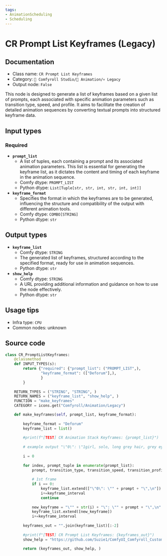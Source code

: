 ```yaml
---
tags:
- AnimationScheduling
- Scheduling
---
```


# CR Prompt List Keyframes (Legacy)
## Documentation
- Class name: `CR Prompt List Keyframes`
- Category: `🧩 Comfyroll Studio/🎥 Animation/💀 Legacy`
- Output node: `False`

This node is designed to generate a list of keyframes based on a given list of prompts, each associated with specific animation parameters such as transition type, speed, and profile. It aims to facilitate the creation of detailed animation sequences by converting textual prompts into structured keyframe data.
## Input types
### Required
- **`prompt_list`**
    - A list of tuples, each containing a prompt and its associated animation parameters. This list is essential for generating the keyframe list, as it dictates the content and timing of each keyframe in the animation sequence.
    - Comfy dtype: `PROMPT_LIST`
    - Python dtype: `List[Tuple[str, str, int, str, int, int]]`
- **`keyframe_format`**
    - Specifies the format in which the keyframes are to be generated, influencing the structure and compatibility of the output with different animation tools.
    - Comfy dtype: `COMBO[STRING]`
    - Python dtype: `str`
## Output types
- **`keyframe_list`**
    - Comfy dtype: `STRING`
    - The generated list of keyframes, structured according to the specified format, ready for use in animation sequences.
    - Python dtype: `str`
- **`show_help`**
    - Comfy dtype: `STRING`
    - A URL providing additional information and guidance on how to use the node effectively.
    - Python dtype: `str`
## Usage tips
- Infra type: `CPU`
- Common nodes: unknown


## Source code
```python
class CR_PromptListKeyframes:
    @classmethod
    def INPUT_TYPES(s):
        return {"required": {"prompt_list": ("PROMPT_LIST",),
                "keyframe_format": (["Deforum"],),
                }         
        }
    
    RETURN_TYPES = ("STRING", "STRING", )
    RETURN_NAMES = ("keyframe_list", "show_help", )
    FUNCTION = "make_keyframes"
    CATEGORY = icons.get("Comfyroll/Animation/Legacy")

    def make_keyframes(self, prompt_list, keyframe_format):
    
        keyframe_format = "Deforum"
        keyframe_list = list()
        
        #print(f"[TEST] CR Animation Stack Keyframes: {prompt_list}") 
        
        # example output "\"0\": \"1girl, solo, long grey hair, grey eyes, black sweater, dancing\"",
        
        i = 0
            
        for index, prompt_tuple in enumerate(prompt_list):
            prompt, transition_type, transition_speed, transition_profile, keyframe_interval, loops = prompt_tuple
            
            # 1st frame
            if i == 0:
                keyframe_list.extend(["\"0\": \"" + prompt + "\",\n"])
                i+=keyframe_interval  
                continue
                
            new_keyframe = "\"" + str(i) + "\": \"" + prompt + "\",\n"
            keyframe_list.extend([new_keyframe])
            i+=keyframe_interval 
        
        keyframes_out = "".join(keyframe_list)[:-2]
        
        #print(f"[TEST] CR Prompt List Keyframes: {keyframes_out}")   
        show_help = "https://github.com/Suzie1/ComfyUI_Comfyroll_CustomNodes/wiki/Prompt-Nodes#cr-prompt-list-keyframes"

        return (keyframes_out, show_help, )

```
